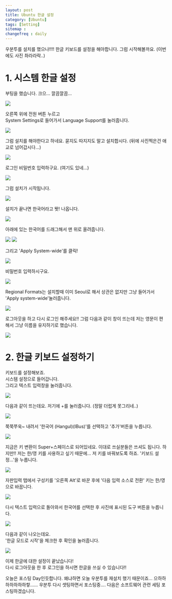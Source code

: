 ```yaml
---
layout: post
title: Ubuntu 한글 설정
category: [Ubuntu]
tags: [Setting]
sitemap :
changefreq : daily
---
```


우분투를 설치를 했으나!!!!
한글 키보드를 설정을 해야합니다.
그럼 시작해볼까요.
(이번에도 사진 촤라라락..)

# 1. 시스템 한글 설정

부팅을 했습니다.
크으... 깔끔깔끔...

<img src="https://jjerry-k.github.io/public/img/setting/01.png">

오른쪽 위에 전원 버튼 누르고   
System Settings로 들어가서 Language Support를 눌러줍니다.

<img src="https://jjerry-k.github.io/public/img/setting/02.png">

그럼 설치를 해야한다고 하네요.
묻지도 따지지도 말고 설치합시다.
(뒤에 사진찍은건 애교로 넘어갑시다...)

<img src="https://jjerry-k.github.io/public/img/setting/03.png">

로그인 비밀번호 입력하구요.
(여기도 있네...)

<img src="https://jjerry-k.github.io/public/img/setting/04.png">

그럼 설치가 시작됩니다.

<img src="https://jjerry-k.github.io/public/img/setting/05.png">

설치가 끝나면 한국어라고 똿! 나옵니다.

<img src="https://jjerry-k.github.io/public/img/setting/06.png">

아래에 있는 한국어를 드래그해서 맨 위로 올려줍니다.

<img src="https://jjerry-k.github.io/public/img/setting/07.png">
<img src="https://jjerry-k.github.io/public/img/setting/08.png">

그리고 'Apply System-wide'를 클릭!

<img src="https://jjerry-k.github.io/public/img/setting/09.png">

비밀번호 입력하시구요.

<img src="https://jjerry-k.github.io/public/img/setting/10.png">

Regional Formats는 설치할때 이미 Seoul로 해서 상관은 없지만 그냥 들어가서 'Apply system-wide'눌러줍니다.

<img src="https://jjerry-k.github.io/public/img/setting/11.png">

로그아웃을 하고 다시 로그인 해주세요!!
그럼 다음과 같이 창이 뜨는데 저는 영문이 편해서 그냥 이름을 유지하기로 했습니다.

<img src="https://jjerry-k.github.io/public/img/setting/12.png">

# 2. 한글 키보드 설정하기

키보드를 설정해보죠.  
시스템 설정으로 들어갑니다.  
그리고 텍스트 입력창을 눌러줍니다.  

<img src="https://jjerry-k.github.io/public/img/setting/13.png">

다음과 같이 뜨는데요.
저기에 +를 눌러줍니다.
(정말 더럽게 못그리네..)

<img src="https://jjerry-k.github.io/public/img/setting/14.png">

쭉쭉쭈욱~ 내려서 '한국어 (Hangul)(IBus)'를 선택하고 '추가'버튼을 누릅니다.

<img src="https://jjerry-k.github.io/public/img/setting/15.png">

지금은 키 변환이 Super+스페이스로 되어있네요.
이대로 쓰실분들은 쓰셔도 됩니다.
하지만!! 저는 한/영 키를 사용하고 싶기 때문에...
저 키를 바꿔보도록 하죠.
'키보드 설정...'을 누릅니다.

<img src="https://jjerry-k.github.io/public/img/setting/16.png">

자판입력 탭에서 구성키를 '오른쪽 Alt'로 바꾼 후에 '다음 입력 소스로 전환' 키는 한/영으로 바꿉니다.

<img src="https://jjerry-k.github.io/public/img/setting/17.png">

다시 텍스트 입력으로 돌아와서 한국어를 선택한 후 사진에 표시된 도구 버튼을 누릅니다.

<img src="https://jjerry-k.github.io/public/img/setting/18.png">

다음과 같이 나오는데요.  
'한글 모드로 시작'을 체크한 후 확인을 눌러줍니다.

<img src="https://jjerry-k.github.io/public/img/setting/19.png">

이제 한글에 대한 설정이 끝났습니다!  
다시 로그아웃을 한 후 로그인을 하시면 한글을 쓰실 수 있습니다!!


오늘은 포스팅 Day인듯합니다.
왜냐하면 오늘 우분투를 재설치 했기 때문이죠...
으하하하하하하하핳......
우분투 다시 셋팅하면서 포스팅중....
다음은 소프트웨어 관련 세팅 포스팅하겠습니다.

